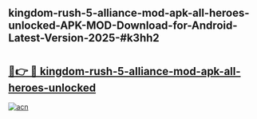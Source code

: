 ## kingdom-rush-5-alliance-mod-apk-all-heroes-unlocked-APK-MOD-Download-for-Android-Latest-Version-2025-#k3hh2

# <h2><a href="https://bedroomkl.my?title=kingdom-rush-5-alliance-mod-apk-all-heroes-unlocked&ref=20M">🔗👉 🔴 kingdom-rush-5-alliance-mod-apk-all-heroes-unlocked</a></h2>

[![acn](https://github.com/user-attachments/assets/0f9c940e-d8b0-45ae-aac7-cd30a18b3e1c)](https://bedroomkl.my?title=kingdom-rush-5-alliance-mod-apk-all-heroes-unlocked&ref=20M)

